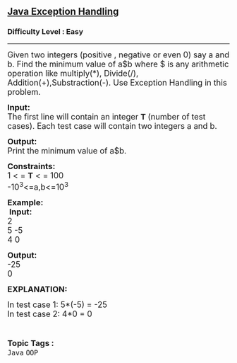 <h2><a href="https://www.geeksforgeeks.org/problems/java-exception-handling/1?page=3&category=Java&sortBy=submissions">Java Exception Handling</a></h2><h3>Difficulty Level : Easy</h3><hr><div class="problems_problem_content__Xm_eO"><p><span style="font-size:18px">Given two integers (positive , negative or even 0) say a and b. Find the minimum value of a$b where $ is&nbsp;any arithmetic operation&nbsp;like multiply(*), Divide(/), Addition(+),Substraction(-). Use Exception Handling in this problem.</span></p>

<p><span style="font-size:18px"><strong>Input:&nbsp;</strong><br>
The first line will&nbsp;contain&nbsp;an&nbsp;integer&nbsp;<strong>T&nbsp;</strong>(number of test cases). Each test case will contain two integers a and b.</span></p>

<p><span style="font-size:18px"><strong>Output:&nbsp;</strong><br>
Print the minimum value of a$b.</span></p>

<p><span style="font-size:18px"><strong>Constraints:&nbsp;</strong><br>
1 &lt; =&nbsp;<strong>T</strong>&nbsp;&lt; = 100<br>
-10<sup>3</sup>&lt;=a,b&lt;=10<sup>3</sup></span></p>

<p><span style="font-size:18px"><strong>Example:<br>
&nbsp;Input:</strong><br>
2<br>
5 -5<br>
4 0</span></p>

<p><span style="font-size:18px"><strong>Output:</strong><br>
-25<br>
0</span></p>

<p><span style="font-size:18px"><strong>EXPLANATION:</strong></span></p>

<p><span style="font-size:18px">In test case 1: 5*(-5) = -25<br>
In test case 2: 4*0 = 0</span></p>
</div><br><p><span style=font-size:18px><strong>Topic Tags : </strong><br><code>Java</code>&nbsp;<code>OOP</code>&nbsp;